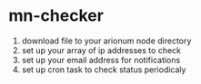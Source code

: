 # mn-checker

1. download file to your arionum node directory
2. set up your array of ip addresses to check
3. set up your email address for notifications
4. set up cron task to check status periodicaly

